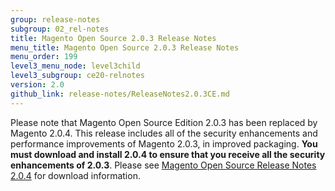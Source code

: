 ```yaml
---
group: release-notes
subgroup: 02_rel-notes
title: Magento Open Source 2.0.3 Release Notes 
menu_title: Magento Open Source 2.0.3 Release Notes 
menu_order: 199
level3_menu_node: level3child
level3_subgroup: ce20-relnotes
version: 2.0
github_link: release-notes/ReleaseNotes2.0.3CE.md
---
```


Please note that Magento Open Source Edition 2.0.3 has been replaced by Magento 2.0.4. This release includes all of the security enhancements and performance improvements of Magento 2.0.3, in improved packaging. **You must download and install 2.0.4 to ensure that you receive all the security enhancements of 2.0.3**. Please see  <a href="{{ page.baseurl }}/release-notes/ReleaseNotes2.0.4CE.html" target="_blank">Magento Open Source Release Notes 2.0.4</a> for download information. 










